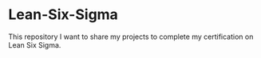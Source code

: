 # Lean-Six-Sigma

This repository I want to share my projects to complete my certification on Lean Six Sigma.
